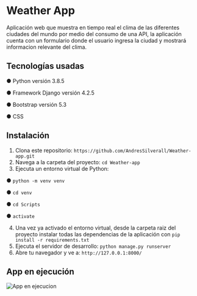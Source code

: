 # Weather App

Aplicación web que muestra en tiempo real el clima de las diferentes ciudades del mundo por medio del consumo de una API, la aplicación cuenta con un formulario donde el usuario ingresa la ciudad y mostrará informacion relevante del clima. 

## Tecnologías usadas

 ● Python versión 3.8.5
 
 ● Framework Django versión 4.2.5
 
 ● Bootstrap versión 5.3

 ● CSS


## Instalación
1. Clona este repositorio: `https://github.com/AndresSilverall/Weather-app.git`
2. Navega a la carpeta del proyecto: `cd Weather-app`
3. Ejecuta un entorno virtual de Python: 

 ● `python -m venv venv`

 ● `cd venv`

 ● `cd Scripts`

 ● `activate`

4. Una vez ya activado el entorno virtual, desde la carpeta raiz del proyecto instalar todas las dependencias de la aplicación con `pip install -r requirements.txt`
5. Ejecuta el servidor de desarrollo: `python manage.py runserver`
6. Abre tu navegador y ve a: `http://127.0.0.1:8000/`


## App en ejecución

<img src="weatherapp.gif" alt="App en ejecucion" autoplay> 
